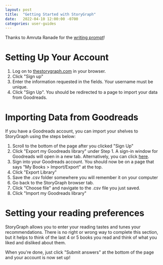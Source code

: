 ```yaml
---
layout: post
title:  "Getting Started with StoryGraph"
date:   2022-04-10 12:00:00 -0700
categories: user-guides
---
```


Thanks to Amruta Ranade for the [writing prompt](https://techwriting.ck.page/posts/ask-me-anything-about-tech-writing-portfolios)!

# Setting Up Your Account
1.	Log on to [thestorygraph.com](https://www.thestorygraph.com) in your browser.
2.  Click "Sign up"
2.	Enter the information requested in the fields. Your username must be unique.
3.	Click "Sign Up". You should be redirected to a page to import your data from Goodreads.

# Importing Data from Goodreads
If you have a Goodreads account, you can import your shelves to StoryGraph using the steps below:
1.	Scroll to the bottom of the page after you clicked "Sign Up"
2.	Click "Export my Goodreads library" under Step 1. A sign-in window for Goodreads will open in a new tab. Alternatively, you can click [here](https://www.goodreads.com/review/import).
3.	Sign into your Goodreads account. You should now be on a page that says "My Books > Import/Export" at the top.
4.	Click "Export Library"
5.	Save the .csv folder somewhere you will remember it on your computer
6.	Go back to the StoryGraph browser tab.
7.	Click "Choose file" and navigate to the .csv file you just saved.
8.	Click "Import my Goodreads library"

# Setting your reading preferences
StoryGraph allows you to enter your reading tastes and tunes your recommendations. There is no right or wrong way to complete this section, but it helps to think of the last 4 or 5 books you read and think of what you liked and disliked about them.

When you're done, just click "Submit answers" at the bottom of the page and your account is now set up!
